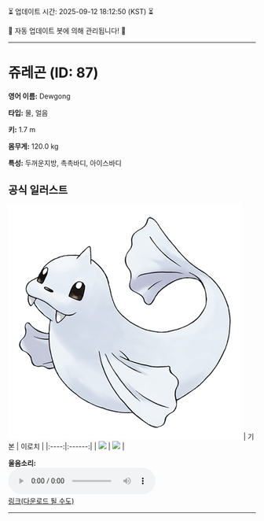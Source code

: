 
⏳ 업데이트 시간: 2025-09-12 18:12:50 (KST) ⏳

🤖 자동 업데이트 봇에 의해 관리됩니다! 🤖

---

# 쥬레곤 (ID: 87)
**영어 이름:** Dewgong

**타입:** 물, 얼음

**키:** 1.7 m

**몸무게:** 120.0 kg

**특성:** 두꺼운지방, 촉촉바디, 아이스바디

## 공식 일러스트
![](https://raw.githubusercontent.com/PokeAPI/sprites/master/sprites/pokemon/other/official-artwork/87.png)
| 기본 | 이로치 |
|:----:|:------:|
| <img src="http://play.pokemonshowdown.com/sprites/ani/dewgong.gif" width="200"> | <img src="http://play.pokemonshowdown.com/sprites/ani-shiny/dewgong.gif" width="200"> |

**울음소리:**<br><audio controls src="https://raw.githubusercontent.com/PokeAPI/cries/main/cries/pokemon/latest/87.ogg"></audio><br> [링크(다운로드 될 수도)](https://raw.githubusercontent.com/PokeAPI/cries/main/cries/pokemon/latest/87.ogg)


---
